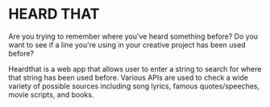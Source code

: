 # HEARD THAT
Are you trying to remember where you've heard something before?
Do you want to see if a line you're using in your creative project has been used before?

Heardthat is a web app that allows user to enter a string to search for where that string has been used before. Various APIs are used to check a wide variety of possible sources including song lyrics, famous quotes/speeches, movie scripts, and books.
